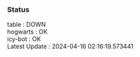 ### Status


table : DOWN  
hogwarts : OK  
icy-bot : OK  
Latest Update : 2024-04-16 02:16:19.573441
